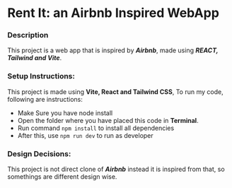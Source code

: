 
# Rent It: an Airbnb Inspired WebApp

### Description
This project is a web app that is inspired by ***Airbnb***, made using ***REACT, Tailwind and Vite***.

### Setup Instructions:
This project is made using **Vite, React and Tailwind CSS**, 
To run my code, following are instructions:

- Make Sure you have node install
- Open the folder where you have placed this code in **Terminal**.
- Run command ```npm install``` to install all dependencies
- After this, use ```npm run dev``` to run as developer
    
### Design Decisions:
This project is not direct clone of ***Airbnb*** instead it is inspired from that, so somethings are different design wise.
